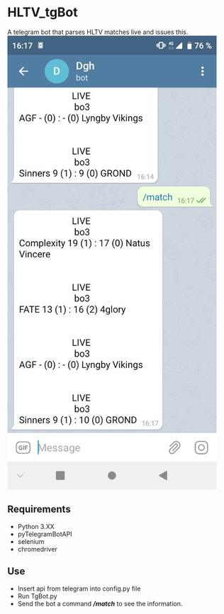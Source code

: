 # HLTV_tgBot
A telegram bot that parses HLTV matches live and issues this.
![alt text](screenshots/photo.jpg)
## Requirements
* Python 3.XX 
* pyTelegramBotAPI 
* selenium 
* chromedriver 
## Use
* Insert api from telegram into config.py file
* Run TgBot.py
* Send the bot a command ***/match*** to see the information.
